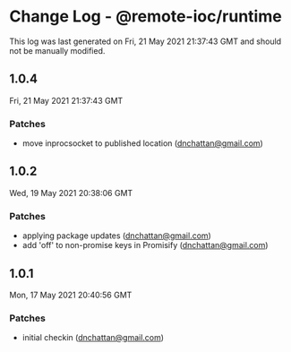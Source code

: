 # Change Log - @remote-ioc/runtime

This log was last generated on Fri, 21 May 2021 21:37:43 GMT and should not be manually modified.

<!-- Start content -->

## 1.0.4

Fri, 21 May 2021 21:37:43 GMT

### Patches

- move inprocsocket to published location (dnchattan@gmail.com)

## 1.0.2

Wed, 19 May 2021 20:38:06 GMT

### Patches

- applying package updates (dnchattan@gmail.com)
- add 'off' to non-promise keys in Promisify (dnchattan@gmail.com)

## 1.0.1

Mon, 17 May 2021 20:40:56 GMT

### Patches

- initial checkin (dnchattan@gmail.com)

